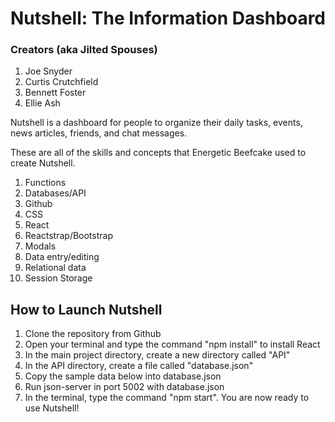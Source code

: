 # Nutshell: The Information Dashboard
### Creators (aka Jilted Spouses)
1. Joe Snyder
1. Curtis Crutchfield
1. Bennett Foster
1. Ellie Ash

Nutshell is a dashboard for people to organize their daily tasks, events, news articles, friends, and chat messages.

These are all of the skills and concepts that Energetic Beefcake used to create Nutshell.

1. Functions
1. Databases/API
1. Github
1. CSS
1. React
1. Reactstrap/Bootstrap
1. Modals
1. Data entry/editing
1. Relational data
1. Session Storage

## How to Launch Nutshell

1. Clone the repository from Github
1. Open your terminal and type the command "npm install" to install React
1. In the main project directory, create a new directory called "API"
1. In the API directory, create a file called "database.json"
1. Copy the sample data below into database.json
1. Run json-server in port 5002 with database.json
1. In the terminal, type the command "npm start". You are now ready to use Nutshell!
